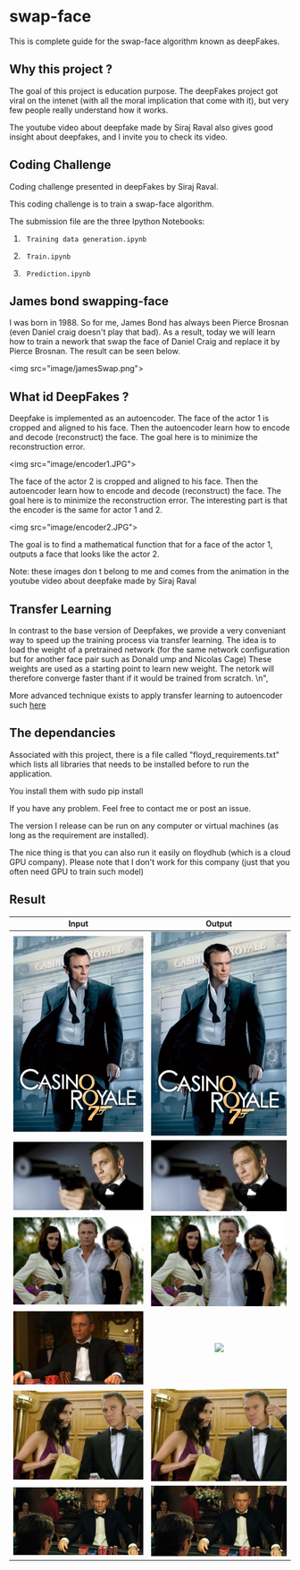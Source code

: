 # swap-face

This is complete guide for the swap-face algorithm known as deepFakes. 

## Why this project ?

The goal of this project is education purpose. The deepFakes project got viral on the intenet (with all the moral implication that come with it), but very few people really understand how it works.

The youtube video about deepfake made by Siraj Raval also gives good insight about deepfakes, and I invite you to check its video.

## Coding Challenge

Coding challenge presented in deepFakes by Siraj Raval.

This coding challenge is to train a swap-face algorithm.

The submission file are the three Ipython Notebooks: 

1.  	Training data generation.ipynb
2.  	Train.ipynb
3.      Prediction.ipynb

## James bond swapping-face

I was born in 1988. So for me, James Bond has always been Pierce Brosnan (even Daniel craig doesn't play that bad). As a result, today we will learn how to train a nework that swap the face of Daniel Craig and replace it by Pierce Brosnan. The result can be seen below.

<img src=\"image/jamesSwap.png\">

## What id DeepFakes ?

Deepfake is implemented as an autoencoder.
The face of the actor 1 is cropped and aligned to his face. Then the autoencoder learn how to encode and decode (reconstruct) the face. The goal here is to minimize the reconstruction error.

<img src=\"image/encoder1.JPG\">

The face of the actor 2 is cropped and aligned to his face. Then the autoencoder learn how to encode and decode (reconstruct) the face. The goal here is to minimize the reconstruction error. The interesting part is that the encoder is the same for actor 1 and 2.

<img src=\"image/encoder2.JPG\">

The goal is to find a mathematical function that for a face of the actor 1, outputs a face that looks like the actor 2.

Note: these images don t belong to me and comes from the animation in the youtube video about deepfake made by Siraj Raval

## Transfer Learning

In contrast to the base version of Deepfakes, we provide a very conveniant way to speed up the training process via transfer learning. The idea is to load the weight of a pretrained network (for the same network configuration but for another face pair such as Donald ump and Nicolas Cage) These weights are used as a starting point to learn new weight. The netork will therefore converge faster thant if it would be trained from scratch. \n",

More advanced technique exists to apply transfer learning to autoencoder such [here](https://www.ijcai.org/Proceedings/15/Papers/578.pdf)

## The dependancies

Associated with this project, there is a file called "floyd_requirements.txt" which lists all libraries that needs to be installed before to run the application.

You install them with sudo pip install <library name>

If you have any problem. Feel free to contact me or post an issue.

The version I release can be run on any computer or virtual machines (as long as the requirement are installed). 

The nice thing is that you can also run it easily on floydhub (which is a cloud GPU company). Please note that I don't work for this company (just that you often need GPU to train such model)

## Result

Input            |  Output
:-------------------------:|:-------------------------:
![](/image/CR_2012.jpg?raw=true)  |  ![](/image/CR_2012_v2.jpg?raw=true)
![](/image/bond.jpg?raw=true)  |  ![](/image/bond_v2.jpg?raw=true)
![](/image/casino_royale_movie_image_james_bond__1_.jpg?raw=true)  |  ![](/image/casino_royale_movie_image_james_bond__1__v2.jpg?raw=true)
![](/image/Casino-Royale.jpg?raw=true)  |  ![](/image/Casino-Royale_v2.jpg?raw=true)
![](/image/Casino-Royale-Eva-Green-Daniel-Craig.jpg?raw=true)  |  ![](/image/Casino-Royale-Eva-Green-Daniel-Craig_v2.jpg?raw=true)
![](/image/james-bond-casino-royale.jpg?raw=true)  |  ![](/image/james-bond-casino-royale_v2.jpg?raw=true)



